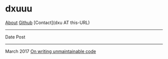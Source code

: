 # dxuuu

[About](https://dxuuu.xyz/about.html)
[Github](https://github.com/danobi)
[Contact](dxu AT this-URL)

---

Date                  Post
------------------    ------------------
March 2017            [On writing unmaintainable code](https://dxuuu.xyz/writing-unmaintainable-code.html)
